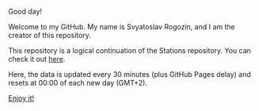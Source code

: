 Good day!

Welcome to my GitHub. My name is Svyatoslav Rogozin, and I am the creator of this repository.

This repository is a logical continuation of the Stations repository. You can check it out [here](https://svyatoslav-stack.github.io/Stations/).

Here, the data is updated every 30 minutes (plus GitHub Pages delay) and resets at 00:00 of each new day (GMT+2).

[Enjoy it!](https://svyatoslav-stack.github.io/Stations_30min_Pulse/)


